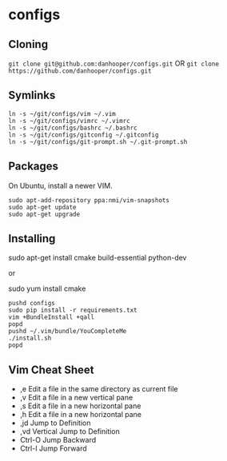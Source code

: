 configs
=======
## Cloning

`git clone git@github.com:danhooper/configs.git` OR
`git clone https://github.com/danhooper/configs.git`

## Symlinks
```
ln -s ~/git/configs/vim ~/.vim
ln -s ~/git/configs/vimrc ~/.vimrc
ln -s ~/git/configs/bashrc ~/.bashrc
ln -s ~/git/configs/gitconfig ~/.gitconfig
ln -s ~/git/configs/git-prompt.sh ~/.git-prompt.sh
```

## Packages
On Ubuntu, install a newer VIM.
```
sudo apt-add-repository ppa:nmi/vim-snapshots
sudo apt-get update
sudo apt-get upgrade
```

## Installing
sudo apt-get install cmake build-essential python-dev

or

sudo yum install cmake

```
pushd configs
sudo pip install -r requirements.txt
vim +BundleInstall +qall
popd
pushd ~/.vim/bundle/YouCompleteMe
./install.sh
popd
```

## Vim Cheat Sheet
* ,e Edit a file in the same directory as current file
* ,v Edit a file in a new vertical pane
* ,s Edit a file in a new horizontal pane
* ,h Edit a file in a new horizontal pane
* ,jd Jump to Definition
* ,vd Vertical Jump to Definition
* Ctrl-O Jump Backward
* Ctrl-I Jump Forward
